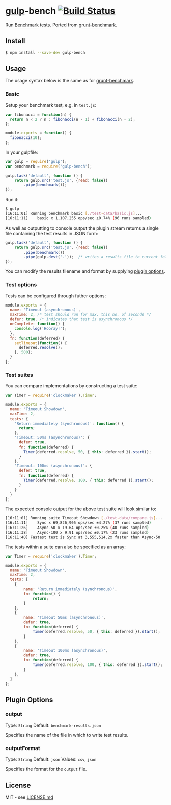 # [gulp](http://gulpjs.com)-bench [![Build Status](https://travis-ci.org/hiddentao/gulp-bench.svg?branch=master)](https://travis-ci.org/hiddentao/gulp-bench)

Run [Benchmark](http://benchmarkjs.com/) tests. Ported from [grunt-benchmark](https://github.com/shama/grunt-benchmark).

## Install

```bash
$ npm install --save-dev gulp-bench
```


## Usage

The usage syntax below is the same as for [grunt-benchmark](https://github.com/shama/grunt-benchmark).

### Basic 

Setup your benchmark test, e.g. in `test.js`:

```js
var fibonacci = function(n) {
  return n < 2 ? n : fibonacci(n - 1) + fibonacci(n - 2);
};

module.exports = function() {
  fibonacci(10);
};
```

In your gulpfile:

```js
var gulp = require('gulp');
var benchmark = require('gulp-bench');

gulp.task('default', function () {
	return gulp.src('test.js', {read: false})
		.pipe(benchmark());
});
```

Run it:

```bash
$ gulp
[16:11:01] Running benchmark basic [./test-data/basic.js]...
[16:11:11]    basic x 1,107,255 ops/sec ±0.74% (96 runs sampled)
```

As well as outputting to console output the plugin stream returns a single file containing the test results in JSON form:

```js
gulp.task('default', function () {
    return gulp.src('test.js', {read: false})
        .pipe(benchmark())
        .pipe(gulp.dest('.'));  /* writes a results file to current folder */   
});
```

You can modify the results filename and format by supplying [plugin options](#plugin-options).

### Test options

Tests can be configured through futher options:

```js
module.exports = {
  name: 'Timeout (asynchronous)',
  maxTime: 2, /* test should run for max. this no. of seconds */
  defer: true, /* indicates that test is asynchronous */
  onComplete: function() {
    console.log('Hooray!');
  },
  fn: function(deferred) {
    setTimeout(function() {
      deferred.resolve(); 
    }, 500);
  }
};
```

### Test suites

You can compare implementations by constructing a test suite:

```js
var Timer = require('clockmaker').Timer;

module.exports = {
  name: 'Timeout Showdown',
  maxTime: 2,
  tests: {
    'Return immediately (synchronous)': function() {
      return;
    },
    'Timeout: 50ms (asynchronous)': {
      defer: true,
      fn: function(deferred) {
        Timer(deferred.resolve, 50, { this: deferred }).start();
      }
    },
    'Timeout: 100ms (asynchronous)': {
      defer: true,
      fn: function(deferred) {
        Timer(deferred.resolve, 100, { this: deferred }).start();
      }
    }
  }
};
```

The expected console output for the above test suite will look similar to:

```bash
[16:11:01] Running suite Timeout Showdown [./test-data/compare.js]...
[16:11:11]    Sync x 69,826,905 ops/sec ±4.27% (37 runs sampled)
[16:11:26]    Async-50 x 19.64 ops/sec ±0.25% (40 runs sampled)
[16:11:38]    Async-100 x 9.91 ops/sec ±0.17% (23 runs sampled)
[16:11:40] Fastest test is Sync at 3,555,514.2x faster than Async-50
```

The tests within a suite can also be specified as an array:

```js
var Timer = require('clockmaker').Timer;

module.exports = {
  name: 'Timeout Showdown',
  maxTime: 2,
  tests: [
    {
        name: 'Return immediately (synchronous)',
        fn: function() {
            return;
        }
    },
    {
        name: 'Timeout 50ms (asynchronous)',
        defer: true,
        fn: function(deferred) {
            Timer(deferred.resolve, 50, { this: deferred }).start();
        }
    },
    {
        name: 'Timeout 100ms (asynchronous)',
        defer: true,
        fn: function(deferred) {
            Timer(deferred.resolve, 100, { this: deferred }).start();
        }
    },
  ]
};
```

## Plugin Options

### output

Type: `String`
Default: `benchmark-results.json`

Specifies the name of the file in which to write test results.

### outputFormat

Type: `String`
Default: `json`
Values: `csv`, `json`

Specifies the format for the `output` file.

## License

MIT - see [LICENSE.md](https://github.com/hiddentao/gulp-bench/blob/master/LICENSE.md)
